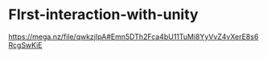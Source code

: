 # FIrst-interaction-with-unity

https://mega.nz/file/qwkzjIpA#Emn5DTh2Fca4bU11TuMi8YyVvZ4vXerE8s6RcgSwKiE
